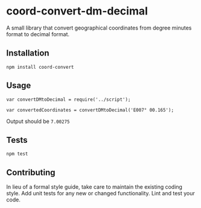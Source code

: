 coord-convert-dm-decimal
=========

A small library that convert geographical coordinates from degree minutes format to decimal format.


## Installation

  `npm install coord-convert`

## Usage

    var convertDMtoDecimal = require('../script');

    var convertedCoordinates = convertDMtoDecimal('E007° 00.165');
  
  
  Output should be `7.00275`


## Tests

  `npm test`

## Contributing

In lieu of a formal style guide, take care to maintain the existing coding style. Add unit tests for any new or changed functionality. Lint and test your code.

